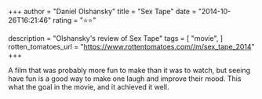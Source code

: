 +++
author = "Daniel Olshansky"
title = "Sex Tape"
date = "2014-10-26T16:21:46"
rating = "⭐⭐"

description = "Olshansky's review of Sex Tape"
tags = [
    "movie",
]
rotten_tomatoes_url = "https://www.rottentomatoes.com//m/sex_tape_2014"
+++

A film that was probably more fun to make than it was to watch, but seeing have fun is a good way to make one laugh and improve their mood. This what the goal in the movie, and it achieved it well.
